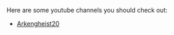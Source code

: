 Here are some youtube channels you should check out: 

- [Arkengheist20](https://www.youtube.com/@Arkengheist20)
